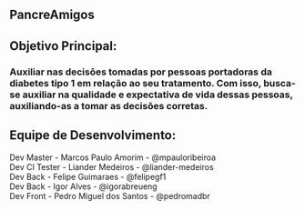 ## PancreAmigos

## Objetivo Principal:

### Auxiliar nas decisões tomadas por pessoas portadoras da diabetes tipo 1 em relação ao seu tratamento. Com isso, busca-se auxiliar na qualidade e expectativa de vida dessas pessoas, auxiliando-as a tomar as decisões corretas.



## Equipe de Desenvolvimento:

Dev Master - Marcos Paulo Amorim - @mpauloribeiroa<br>
Dev CI Tester - Liander Medeiros - @liander-medeiros<br>
Dev Back - Felipe Guimaraes - @felipegf1<br>
Dev Back - Igor Alves - @igorabreueng<br>
Dev Front - Pedro Miguel dos Santos - @pedromadbr<br>

